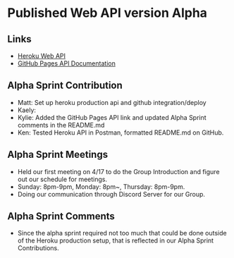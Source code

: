 # Published Web API version Alpha
 
## Links
- [Heroku Web API](https://group5-tcss460-web-api-865cf04f06ba.herokuapp.com/)
- [GitHub Pages API Documentation](https://mathewevan.github.io/group5-tcss460-web-api/)

## Alpha Sprint Contribution
- Matt: Set up heroku production api and github integration/deploy
- Kaely:
- Kylie: Added the GitHub Pages API link and updated Alpha Sprint comments in the README.md
- Ken: Tested Heroku API in Postman, formatted README.md on GitHub.

## Alpha Sprint Meetings
- Held our first meeting on 4/17 to do the Group Introduction and figure out our schedule for meetings.
- Sunday: 8pm-9pm, Monday: 8pm~, Thursday: 8pm-9pm.
- Doing our communication through Discord Server for our Group.

## Alpha Sprint Comments
- Since the alpha sprint required not too much that could be done outside of the Heroku production setup, that is reflected in our Alpha Sprint Contributions.
